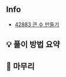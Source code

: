 ## Info
- [42883 큰 수 만들기](https://school.programmers.co.kr/learn/courses/30/lessons/42883)

## 💡 풀이 방법 요약


## 🙂 마무리

